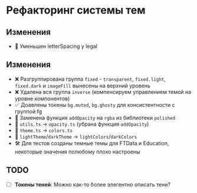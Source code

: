# Рефакторинг системы тем

## Изменения

- 🔄 Уменьшен letterSpacing у legal

## Изменения

- ❌ Разгруппирована группа `fixed` - `transparent`, `fixed.light`, `fixed.dark` и `imageFill` вынесены на верхний уровень
- ❌ Удалена вся группа `inverse` (компенсируем управлением темой на уровне компонентов)
- ✅ Доавлены токены `bg.muted`, `bg.ghosty` для консистентности с группой fg
- 🔄 Заменена функция `addOpacity` на `rgba` из библиотеки `polished`
- 🔄 `utils.ts` → `opacity.ts` (убрана функция `addOpacity`)
- 🔄 `theme.ts` → `colors.ts`
- 🔄 `lightTheme`/`darkTheme` → `lightColors`/`darkColors`
- 🛠 Для тестов созданы темные темы для FTData и Education, некоторые значения полюбому плохо настроены

## TODO

- [ ] **Токены теней**: Можно как-то более элегентно описать тени?
